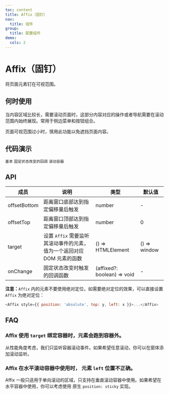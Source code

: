 ```yaml
---
toc: content
title: Affix（固钉）
nav:
  title: 组件
group:
  title: 配置组件
demo:
  cols: 2
---
```


# Affix（固钉）

将页面元素钉在可视范围。

## 何时使用

当内容区域比较长，需要滚动页面时，这部分内容对应的操作或者导航需要在滚动范围内始终展现。常用于侧边菜单和按钮组合。

页面可视范围过小时，慎用此功能以免遮挡页面内容。

## 代码演示

<code src="./basic.tsx" descirption="最简单的用法。">基本</code>
<code src="./on-change.tsx" description="可以获得是否固定的状态。">固定状态改变的回调</code>
<code src="./target.tsx" description="用 `target` 设置 `Affix` 需要监听其滚动事件的元素，默认为 `window`。">滚动容器</code>

## API

| 成员         | 说明                                                                   | 类型                        | 默认值       |
| ------------ | ---------------------------------------------------------------------- | --------------------------- | ------------ |
| offsetBottom | 距离窗口底部达到指定偏移量后触发                                       | number                      | -            |
| offsetTop    | 距离窗口顶部达到指定偏移量后触发                                       | number                      | 0            |
| target       | 设置 `Affix` 需要监听其滚动事件的元素，值为一个返回对应 DOM 元素的函数 | () => HTMLElement           | () => window |
| onChange     | 固定状态改变时触发的回调函数                                           | (affixed?: boolean) => void | -            |

**注意：**`Affix` 内的元素不要使用绝对定位，如需要绝对定位的效果，可以直接设置 `Affix` 为绝对定位：

```js
<Affix style={{ position: 'absolute', top: y, left: x }}>...</Affix>
```

## FAQ

### Affix 使用 `target` 绑定容器时，元素会跑到容器外。

从性能角度考虑，我们只监听容器滚动事件。如果希望任意滚动，你可以在窗体添加滚动监听。

### Affix 在水平滚动容器中使用时， 元素 `left` 位置不正确。

Affix 一般只适用于单向滚动的区域，只支持在垂直滚动容器中使用。如果希望在水平容器中使用，你可以考虑使用 原生 `position: sticky` 实现。
